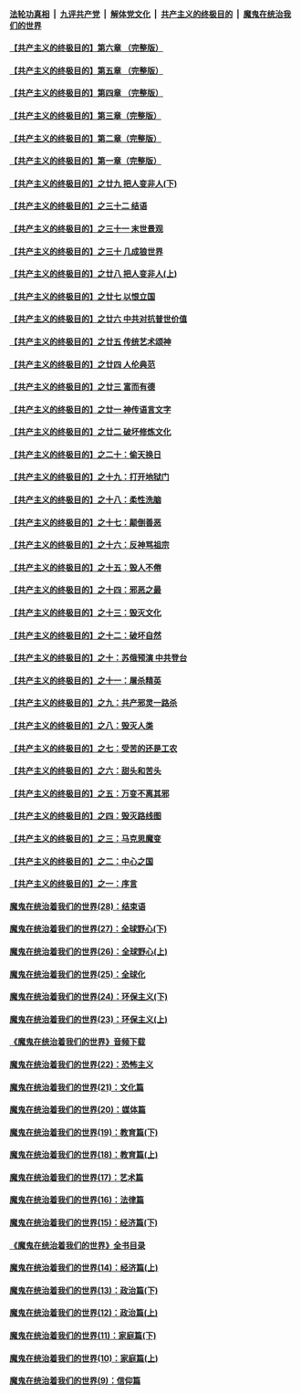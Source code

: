 ####  [法轮功真相](../../../../basic/blob/master/README.md?t=05050601) &nbsp;|&nbsp; [九评共产党](../../../../9ping.md/blob/master/README.md?t=05050601) &nbsp;|&nbsp; [解体党文化](../../../../jtdwh.md/blob/master/README.md?t=05050601)  &nbsp;|&nbsp; [共产主义的终极目的](../../../../gczydzjmd.md/blob/master/README.md?t=05050601) &nbsp;|&nbsp; [魔鬼在统治我们的世界](../../../../mgztzwmdsj.md/blob/master/README.md?t=05050601) 

#### [【共产主义的终极目的】第六章 （完整版）](../pages/nsc422/n11428913.md?t=05050601) 

#### [【共产主义的终极目的】第五章 （完整版）](../pages/nsc422/n11428912.md?t=05050601) 

#### [【共产主义的终极目的】第四章 （完整版）](../pages/nsc422/n11428907.md?t=05050601) 

#### [【共产主义的终极目的】第三章（完整版）](../pages/nsc422/n11428848.md?t=05050601) 

#### [【共产主义的终极目的】第二章（完整版）](../pages/nsc422/n11428831.md?t=05050601) 

#### [【共产主义的终极目的】第一章（完整版）](../pages/nsc422/n11417651.md?t=05050601) 

#### [【共产主义的终极目的】之廿九 把人变非人(下)](../pages/nsc422/n11344140.md?t=05050601) 

#### [【共产主义的终极目的】之三十二 结语](../pages/nsc422/n11360535.md?t=05050601) 

#### [【共产主义的终极目的】之三十一 末世景观](../pages/nsc422/n11351129.md?t=05050601) 

#### [【共产主义的终极目的】之三十 几成狼世界](../pages/nsc422/n11348280.md?t=05050601) 

#### [【共产主义的终极目的】之廿八 把人变非人(上)](../pages/nsc422/n11340492.md?t=05050601) 

#### [【共产主义的终极目的】之廿七 以恨立国](../pages/nsc422/n11336944.md?t=05050601) 

#### [【共产主义的终极目的】之廿六 中共对抗普世价值](../pages/nsc422/n11324785.md?t=05050601) 

#### [【共产主义的终极目的】之廿五 传统艺术颂神](../pages/nsc422/n11296396.md?t=05050601) 

#### [【共产主义的终极目的】之廿四 人伦典范](../pages/nsc422/n11296397.md?t=05050601) 

#### [【共产主义的终极目的】之廿三 富而有德](../pages/nsc422/n11283598.md?t=05050601) 

#### [【共产主义的终极目的】之廿一 神传语言文字](../pages/nsc422/n11263265.md?t=05050601) 

#### [【共产主义的终极目的】之廿二 破坏修炼文化](../pages/nsc422/n11245728.md?t=05050601) 

#### [【共产主义的终极目的】之二十：偷天换日](../pages/nsc422/n11238846.md?t=05050601) 

#### [【共产主义的终极目的】之十九：打开地狱门](../pages/nsc422/n11206376.md?t=05050601) 

#### [【共产主义的终极目的】之十八：柔性洗脑](../pages/nsc422/n11199994.md?t=05050601) 

#### [【共产主义的终极目的】之十七：颠倒善恶](../pages/nsc422/n11179782.md?t=05050601) 

#### [【共产主义的终极目的】之十六：反神骂祖宗](../pages/nsc422/n11166798.md?t=05050601) 

#### [【共产主义的终极目的】之十五：毁人不倦](../pages/nsc422/n11166792.md?t=05050601) 

#### [【共产主义的终极目的】之十四：邪恶之最](../pages/nsc422/n11150249.md?t=05050601) 

#### [【共产主义的终极目的】之十三：毁灭文化](../pages/nsc422/n11135227.md?t=05050601) 

#### [【共产主义的终极目的】之十二：破坏自然](../pages/nsc422/n11135214.md?t=05050601) 

#### [【共产主义的终极目的】之十：苏俄预演 中共登台](../pages/nsc422/n11118424.md?t=05050601) 

#### [【共产主义的终极目的】之十一：屠杀精英](../pages/nsc422/n11118442.md?t=05050601) 

#### [【共产主义的终极目的】之九：共产邪灵一路杀](../pages/nsc422/n11114139.md?t=05050601) 

#### [【共产主义的终极目的】之八：毁灭人类](../pages/nsc422/n11108503.md?t=05050601) 

#### [【共产主义的终极目的】之七：受苦的还是工农](../pages/nsc422/n11101809.md?t=05050601) 

#### [【共产主义的终极目的】之六：甜头和苦头](../pages/nsc422/n11096971.md?t=05050601) 

#### [【共产主义的终极目的】之五：万变不离其邪](../pages/nsc422/n11091285.md?t=05050601) 

#### [【共产主义的终极目的】之四：毁灭路线图](../pages/nsc422/n11086284.md?t=05050601) 

#### [【共产主义的终极目的】之三：马克思魔变](../pages/nsc422/n11061941.md?t=05050601) 

#### [【共产主义的终极目的】之二：中心之国](../pages/nsc422/n11047728.md?t=05050601) 

#### [【共产主义的终极目的】之一：序言](../pages/nsc422/n11086077.md?t=05050601) 

#### [魔鬼在统治着我们的世界(28)：结束语](../pages/nsc422/n10936246.md?t=05050601) 

#### [魔鬼在统治着我们的世界(27)：全球野心(下)](../pages/nsc422/n10928319.md?t=05050601) 

#### [魔鬼在统治着我们的世界(26)：全球野心(上)](../pages/nsc422/n10900318.md?t=05050601) 

#### [魔鬼在统治着我们的世界(25)：全球化](../pages/nsc422/n10788205.md?t=05050601) 

#### [魔鬼在统治着我们的世界(24)：环保主义(下)](../pages/nsc422/n10695307.md?t=05050601) 

#### [魔鬼在统治着我们的世界(23)：环保主义(上)](../pages/nsc422/n10688613.md?t=05050601) 

#### [《魔鬼在统治着我们的世界》音频下载](../pages/nsc422/n10635553.md?t=05050601) 

#### [魔鬼在统治着我们的世界(22)：恐怖主义](../pages/nsc422/n10614727.md?t=05050601) 

#### [魔鬼在统治着我们的世界(21)：文化篇](../pages/nsc422/n10597706.md?t=05050601) 

#### [魔鬼在统治着我们的世界(20)：媒体篇](../pages/nsc422/n10586579.md?t=05050601) 

#### [魔鬼在统治着我们的世界(19)：教育篇(下)](../pages/nsc422/n10564808.md?t=05050601) 

#### [魔鬼在统治着我们的世界(18)：教育篇(上)](../pages/nsc422/n10526970.md?t=05050601) 

#### [魔鬼在统治着我们的世界(17)：艺术篇](../pages/nsc422/n10499093.md?t=05050601) 

#### [魔鬼在统治着我们的世界(16)：法律篇](../pages/nsc422/n10485969.md?t=05050601) 

#### [魔鬼在统治着我们的世界(15)：经济篇(下)](../pages/nsc422/n10469975.md?t=05050601) 

#### [《魔鬼在统治着我们的世界》全书目录](../pages/nsc422/n10464261.md?t=05050601) 

#### [魔鬼在统治着我们的世界(14)：经济篇(上)](../pages/nsc422/n10457370.md?t=05050601) 

#### [魔鬼在统治着我们的世界(13)：政治篇(下)](../pages/nsc422/n10448270.md?t=05050601) 

#### [魔鬼在统治着我们的世界(12)：政治篇(上)](../pages/nsc422/n10444576.md?t=05050601) 

#### [魔鬼在统治着我们的世界(11)：家庭篇(下)](../pages/nsc422/n10440961.md?t=05050601) 

#### [魔鬼在统治着我们的世界(10)：家庭篇(上)](../pages/nsc422/n10435448.md?t=05050601) 

#### [魔鬼在统治着我们的世界(9)：信仰篇](../pages/nsc422/n10432159.md?t=05050601) 

